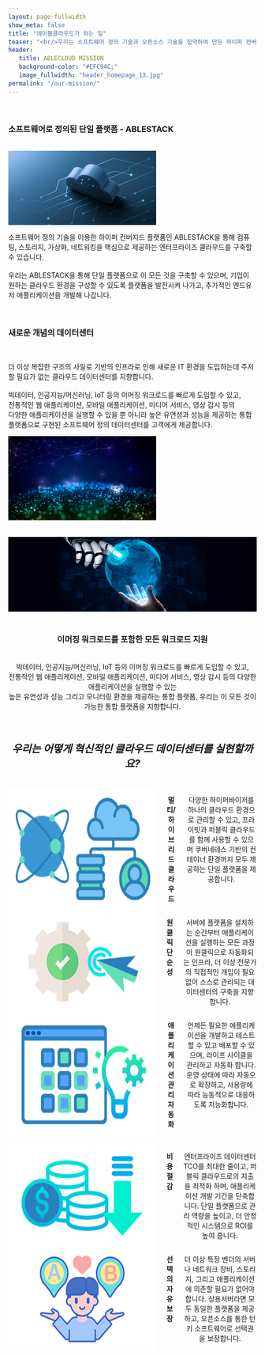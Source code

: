 ```yaml
---
layout: page-fullwidth
show_meta: false
title: "에이블클라우드가 하는 일"
teaser: "<br/>우리는 소프트웨어 정의 기술과 오픈소스 기술을 집약하여 만든 하이퍼 컨버지드 플랫폼인 ABLESTACK을 중심으로 기업이 자유롭게 인프라를 선택하고, 쉽고 빠르게 데이터센터를 구축하며 직접 관리하고, 빠르게 애플리케이션을 배포하고 사용할 수 있는 유연한 클라우드 플랫폼을 제공하기 위해 우리의 정열을 쏟습니다."
header:
   title: ABLECLOUD MISSION
   background-color: "#EFC94C;"
   image_fullwidth: "header_homepage_13.jpg"
permalink: "/our-mission/"
---
```


<br/>
<div class="row">
   <p>
      <h3>소프트웨어로 정의된 단일 플랫폼 - ABLESTACK</h3>
   </p>
</div>

<br/>
<div class="row">
   <div class="small-4 columns">
      <img src="/images/mission_1.jpg">
   </div>
   <div class="small-8 columns">
      <p>
         소프트웨어 정의 기술을 이용한 하이퍼 컨버지드 플랫폼인 ABLESTACK을 통해 컴퓨팅, 스토리지, 가상화, 네트워킹을 핵심으로 제공하는 엔터프라이즈 클라우드를 구축할 수 있습니다. <br/>
         <br/>
         우리는 ABLESTACK을 통해 단일 플랫폼으로 이 모든 것을 구축할 수 있으며, 기업이 원하는 클라우드 환경을 구성할 수 있도록 플랫폼을 발전시켜 나가고, 추가적인 엔드유저 애플리케이션을 개발해 나갑니다. 
      </p>
   </div>
</div>

<br/>
<div class="row">
   <p>
      <h3>새로운 개념의 데이터센터</h3>
   </p>
</div>

<br/>
<div class="row">
   <div class="small-8 columns">
      <p>
         더 이상 복잡한 구조의 사일로 기반의 인프라로 인해 새로운 IT 환경을 도입하는데 주저할 필요가 없는 클라우드 데이터센터를 지향합니다. <br/>
         <br/>
         빅데이터, 인공지능/머신러닝, IoT 등의 이머징 워크로드를 빠르게 도입할 수 있고, <br/>
         전통적인 웹 애플리케이션, 모바일 애플리케이션, 미디어 서비스, 영상 감시 등의 <br/>
         다양한 애플리케이션을 실행할 수 있을 뿐 아니라 높은 유연성과 성능을 제공하는 통합 플랫폼으로 구현된 소프트웨어 정의 데이터센터를 고객에게 제공합니다. 
      </p>
   </div>
   <div class="small-4 columns">
      <img src="/images/mission_2.jpg">
   </div>
</div>

<br/>
<br/>

<div class="row">
   <div class="small-12 colums">
      <img src="/images/mission_3.jpg">
   </div>
</div>

<br/>
<div class="row" style="text-align: center;">
   <p>
      <h3>이머징 워크로드를 포함한 모든 워크로드 지원</h3>
      <br/>
      빅데이터, 인공지능/머신러닝, IoT 등의 이머징 워크로드를 빠르게 도입할 수 있고, <br/>
      전통적인 웹 애플리케이션, 모바일 애플리케이션, 미디어 서비스, 영상 감시 등의 다양한 애플리케이션을 실행할 수 있는 <br/>
      높은 유연성과 성능 그리고 모니터링 환경을 제공하는 통합 플랫폼, 우리는 이 모든 것이 가능한 통합 플랫폼을 지향합니다. 
   </p>
</div>

<br/>
<div class="row" style="text-align: center;">
   <p>
      <h2><i>우리는 어떻게 혁신적인 클라우드 데이터센터를 실현할까요?</i></h2>
   </p>
</div>

<br/>
<div class="row t30">
   <div class="medium-4 columns" style="text-align: center;">
      <img src="/images/mission-multi-cloud.png">
      <p><b>멀티/하이브리드 클라우드</b></p>
      <p>다양한 하이퍼바이저를 하나의 클라우드 환경으로 관리할 수 있고, 프라이빗과 퍼블릭 클라우드를 함께 사용할 수 있으며 쿠버네테스 기반의 컨테이너 환경까지 모두 제공하는 단일 플랫폼을 제공합니다.</p>
   </div>
   <div class="medium-4 columns" style="text-align: center;">
      <img src="/images/mission-oneclick.png">
      <p><b>원클릭 단순성</b></p>
      <p>서버에 플랫폼을 설치하는 순간부터 애플리케이션을 실행하는 모든 과정이 원클릭으로 자동화되는 인프라, 더 이상 전문가의 직접적인 개입이 필요 없이 스스로 관리되는 데이터센터의 구축을 지향합니다.</p>
   </div>
   <div class="medium-4 columns" style="text-align: center;">
      <img src="/images/mission-app-automaiton.png">
      <p><b>애플리케이션 관리 자동화</b></p>
      <p>언제든 필요한 애플리케이션을 개발하고 테스트 할 수 있고 배포할 수 있으며, 라이프 사이클을 관리하고 자동화 합니다. 운영 상태에 따라 자동으로 확장하고, 사용량에 따라 능동적으로 대응하도록 지능화합니다.</p>
   </div>
</div>

<div class="row t60">
   <div class="medium-2 columns">&nbsp;</div>
   <div class="medium-4 columns b30" style="text-align: center;">
      <img src="/images/mission-cost-discount.png">
      <p><b>비용 절감</b></p>
      <p>엔터프라이즈 데이터센터 TCO를 최대한 줄이고, 퍼블릭 클라우드로의 지출을 최적화 하며, 애플리케이션 개발 기간을 단축합니다. 단일 플랫폼으로 관리 역량을 높이고, 더 안정적인 시스템으로 ROI를 높여 줍니다. </p>
   </div>
   <div class="medium-4 columns b30" style="text-align: center;">
      <img src="/images/mission-choice-free.png">
      <p><b>선택의 자유 보장</b></p>
      <p>더 이상 특정 벤더의 서버나 네트워크 장비, 스토리지, 그리고 애플리케이션에 의존할 필요가 없어야 합니다. 상용서버라면 모두 동일한 플랫폼을 제공하고, 오픈소스를 통한 턴키 소프트웨어로 선택권을 보장합니다.</p>
   </div>
   <div class="medium-2 columns">&nbsp;</div>
</div>